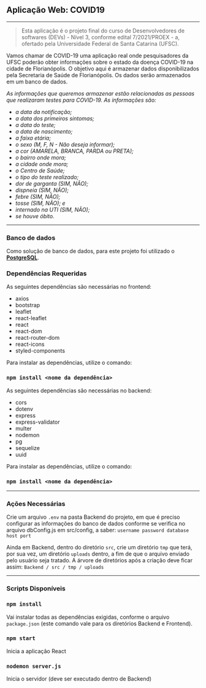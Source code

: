## Aplicação Web: COVID19

---
>Esta aplicação é o projeto final do curso de Desenvolvedores de softwares (DEVs) - Nível 3, conforme edital 7/2021/PROEX - a, ofertado pela Universidade Federal de Santa Catarina (UFSC).

Vamos chamar de COVID-19 uma aplicação real onde pesquisadores da UFSC poderão obter informações sobre o estado da doença COVID-19 na cidade de Florianópolis.
O objetivo aqui é armazenar dados disponibilizados pela Secretaria de Saúde de Florianópolis. Os dados serão armazenados em um banco de dados.

*As informações que queremos armazenar estão relacionadas as pessoas que realizaram testes para COVID-19. As informações são:*

- *a data da notificação;*
- *a data dos primeiros sintomas;*
- *a data do teste;*
- *a data de nascimento;*
- *a faixa etária;*
- *o sexo (M, F, N - Não deseja informar);*
- *a cor (AMARELA, BRANCA, PARDA ou PRETA);*
- *o bairro onde mora;*
- *a cidade onde mora;*
- *o Centro de Saúde;*
- *o tipo do teste realizado;*
- *dor de garganta (SIM, NÃO);*
- *dispneia (SIM, NÃO);*
- *febre (SIM, NÃO);*
- *tosse (SIM, NÃO); e*
- *internado na UTI (SIM, NÃO);*
- *se houve óbito.*

---

### Banco de dados
Como solução de banco de dados, para este projeto foi utilizado o **[PostgreSQL](https://www.postgresql.org)**.
</br>

### Dependências Requeridas
As seguintes dependências são necessárias no frontend:
- axios
- bootstrap
- leaflet
- react-leaflet
- react
- react-dom
- react-router-dom
- react-icons
- styled-components

Para instalar as dependências, utilize o comando:
### `npm install <nome da dependência>`

As seguintes dependências são necessárias no backend:
- cors
- dotenv
- express
- express-validator
- multer
- nodemon
- pg
- sequelize
- uuid

Para instalar as dependências, utilize o comando:
### `npm install <nome da dependência>`

---

### Ações Necessárias
Crie um arquivo `.env` na pasta Backend do projeto, em que é preciso configurar as informações do banco de dados conforme se verifica no arquivo dbConfig.js em src/config, a saber:
`username password database host port`

Ainda em Backend, dentro do diretório `src`, crie um diretório `tmp` que terá, por sua vez, um diretório `uploads` dentro, a fim de que o arquivo enviado pelo usuário seja tratado.
A árvore de diretórios após a criação deve ficar assim:
`Backend / src / tmp / uploads`

---

### Scripts Disponíveis

### `npm install`

Vai instalar todas as dependências exigidas, conforme o arquivo `package.json` (este comando vale para os diretórios Backend e Frontend).

### `npm start`
Inicia a aplicação React

### `nodemon server.js`
Inicia o servidor (deve ser executado dentro de Backend)
